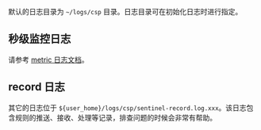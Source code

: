 默认的日志目录为 `~/logs/csp` 目录。日志目录可在初始化日志时进行指定。

## 秒级监控日志

请参考 [metric 日志文档](https://github.com/sentinel-group/sentinel-golang/wiki/实时监控#秒级监控日志)。

## record 日志

其它的日志位于 `${user_home}/logs/csp/sentinel-record.log.xxx`。该日志包含规则的推送、接收、处理等记录，排查问题的时候会非常有帮助。